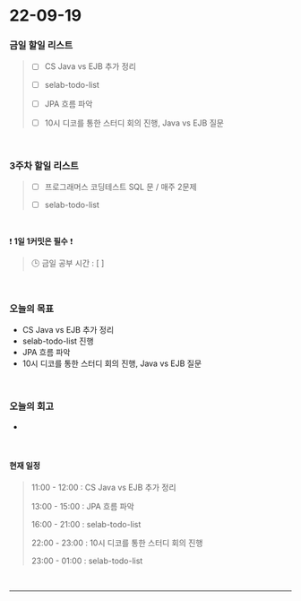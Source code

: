 # 22-09-19
 ### 금일 할일 리스트
> - [ ]  CS Java vs EJB 추가 정리
>
> - [ ]  selab-todo-list
>
> - [ ]  JPA 흐름 파악
>
> - [ ]  10시 디코를 통한 스터디 회의 진행, Java vs EJB 질문

<br/>

### 3주차 할일 리스트  

> - [ ]  프로그래머스 코딩테스트 SQL 문 / 매주 2문제  
>
> - [ ]  selab-todo-list

<br/>

❗ **1일 1커밋은 필수** ❗
> 🕒 금일 공부 시간 :  [  ]    
  
<br/>

### 오늘의 목표
- CS Java vs EJB 추가 정리
- selab-todo-list 진행
- JPA 흐름 파악
- 10시 디코를 통한 스터디 회의 진행, Java vs EJB 질문

<br>

### 오늘의 회고
- 

<br>

#### 현재 일정  
> 11:00 - 12:00 : CS Java vs EJB 추가 정리
>
> 13:00 - 15:00 : JPA 흐름 파악
>
> 16:00 - 21:00 : selab-todo-list
>
> 22:00 - 23:00 : 10시 디코를 통한 스터디 회의 진행
>
> 23:00 - 01:00 : selab-todo-list

<br/>

------------  